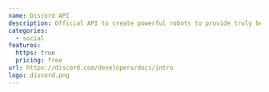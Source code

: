 ```yaml
---
name: Discord API
description: Official API to create powerful robots to provide truly better experience on discord!
categories:
  - social
features:
  https: true
  pricing: free
url: https://discord.com/developers/docs/intro
logo: discord.png
---
```

